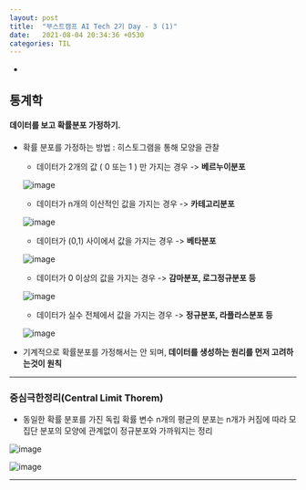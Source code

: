 ```yaml
---
layout: post
title:  "부스트캠프 AI Tech 2기 Day - 3 (1)"
date:   2021-08-04 20:34:36 +0530
categories: TIL
---
```


-

## 통계학


#### 데이터를 보고 확률분포 가정하기.

- 확률 분포를 가정하는 방법 : 히스토그램을 통해 모양을 관찰
    - 데이터가 2개의 값 ( 0 또는 1 ) 만 가지는 경우 -> **베르누이분포**
    
    
    ![image](https://user-images.githubusercontent.com/61610411/128133910-e91ed48e-67d2-4d40-aaf6-42da2e06b6f2.png)


    - 데이터가 n개의 이산적인 값을 가지는 경우 -> **카테고리분포**
    
    
    ![image](https://user-images.githubusercontent.com/61610411/128149550-4cf5ed86-0169-4a06-afd7-0ca739a3ae8d.png)


    - 데이터가 (0,1) 사이에서 값을 가지는 경우 -> **베타분포**
    
    
    ![image](https://user-images.githubusercontent.com/61610411/128149845-fc7578f7-0a37-495a-b22f-a13c51767b0c.png)

    
    - 데이터가 0 이상의 값을 가지는 경우 -> **감마분포, 로그정규분포 등**
    
    
    ![image](https://user-images.githubusercontent.com/61610411/128150065-e19e83fa-8528-49df-8b1e-9ed6b0fffbdb.png)


    - 데이터가 실수 전체에서 값을 가지는 경우 -> **정규분포, 라플라스분포 등**


    ![image](https://user-images.githubusercontent.com/61610411/128150794-7208d2b8-8d33-4a52-ab16-474b5737492f.png)

- 기계적으로 확률분포를 가정해서는 안 되며, **데이터를 생성하는 원리를 먼저 고려하는것이 원칙**


---


### 중심극한정리(Central Limit Thorem)


- 동일한 확률 분포를 가진 독립 확률 변수 n개의 평균의 분포는 n개가 커짐에 따라
  모집단 분포의 모양에 관계없이 정규분포와 가까워지는 정리


![image](https://user-images.githubusercontent.com/61610411/128196019-fee55020-d5f9-4d1c-8ba9-3b2814825328.png)


![image](https://user-images.githubusercontent.com/61610411/128196246-eb1838c5-98e7-4c0f-a930-ecd7da686d90.png)


---

